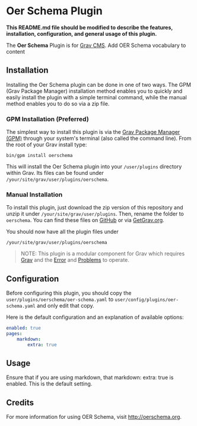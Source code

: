 # Oer Schema Plugin

**This README.md file should be modified to describe the features, installation, configuration, and general usage of this plugin.**

The **Oer Schema** Plugin is for [Grav CMS](http://github.com/getgrav/grav). Add OER Schema vocabulary to content

## Installation

Installing the Oer Schema plugin can be done in one of two ways. The GPM (Grav Package Manager) installation method enables you to quickly and easily install the plugin with a simple terminal command, while the manual method enables you to do so via a zip file.

### GPM Installation (Preferred)

The simplest way to install this plugin is via the [Grav Package Manager (GPM)](http://learn.getgrav.org/advanced/grav-gpm) through your system's terminal (also called the command line).  From the root of your Grav install type:

    bin/gpm install oerschema

This will install the Oer Schema plugin into your `/user/plugins` directory within Grav. Its files can be found under `/your/site/grav/user/plugins/oerschema`.

### Manual Installation

To install this plugin, just download the zip version of this repository and unzip it under `/your/site/grav/user/plugins`. Then, rename the folder to `oerschema`. You can find these files on [GitHub](https://github.com/michael-collins/grav-plugin-oer-schema) or via [GetGrav.org](http://getgrav.org/downloads/plugins#extras).

You should now have all the plugin files under

    /your/site/grav/user/plugins/oerschema
	
> NOTE: This plugin is a modular component for Grav which requires [Grav](http://github.com/getgrav/grav) and the [Error](https://github.com/getgrav/grav-plugin-error) and [Problems](https://github.com/getgrav/grav-plugin-problems) to operate.

## Configuration

Before configuring this plugin, you should copy the `user/plugins/oerschema/oer-schema.yaml` to `user/config/plugins/oer-schema.yaml` and only edit that copy.

Here is the default configuration and an explanation of available options:

```yaml
enabled: true
pages:
	markdown:
		extra: true
```

## Usage

Ensure that if you are using markdown, that markdown: extra: true is enabled. This is the default setting.

## Credits

For more information for using OER Schema, visit http://oerschema.org.


